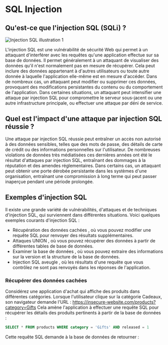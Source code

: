 # SQL Injection

## Qu'est-ce que l'injection SQL (SQLi) ?

![Injection SQL illustration 1](/images/figure_1.png")

L'injection SQL est une vulnérabilité de sécurité Web qui permet à un attaquant d'interférer avec les requêtes qu'une application effectue sur sa base de données. Il permet généralement à un attaquant de visualiser des données qu'il n'est normalement pas en mesure de récupérer. Cela peut inclure des données appartenant à d'autres utilisateurs ou toute autre donnée à laquelle l'application elle-même est en mesure d'accéder. Dans de nombreux cas, un attaquant peut modifier ou supprimer ces données, provoquant des modifications persistantes du contenu ou du comportement de l'application.
Dans certaines situations, un attaquant peut intensifier une attaque par injection SQL pour compromettre le serveur sous-jacent ou une autre infrastructure principale, ou effectuer une attaque par déni de service.

## Quel est l'impact d'une attaque par injection SQL réussie ?

Une attaque par injection SQL réussie peut entraîner un accès non autorisé à des données sensibles, telles que des mots de passe, des détails de carte de crédit ou des informations personnelles sur l'utilisateur. De nombreuses violations de données très médiatisées ces dernières années ont été le résultat d'attaques par injection SQL, entraînant des dommages à la réputation et des amendes réglementaires. Dans certains cas, un attaquant peut obtenir une porte dérobée persistante dans les systèmes d'une organisation, entraînant une compromission à long terme qui peut passer inaperçue pendant une période prolongée.

## Exemples d'injection SQL

Il existe une grande variété de vulnérabilités, d'attaques et de techniques d'injection SQL, qui surviennent dans différentes situations. Voici quelques exemples courants d'injection SQL :

* Récupération des données cachées , où vous pouvez modifier une requête SQL pour renvoyer des résultats supplémentaires.
* Attaques UNION , où vous pouvez récupérer des données à partir de différentes tables de base de données.
* Examiner la base de données , où vous pouvez extraire des informations sur la version et la structure de la base de données.
* Injection SQL aveugle , où les résultats d'une requête que vous contrôlez ne sont pas renvoyés dans les réponses de l'application.

### Récupérer des données cachées

Considérez une application d'achat qui affiche des produits dans différentes catégories. Lorsque l'utilisateur clique sur la catégorie Cadeaux, son navigateur demande l'URL :
https://insecure-website.com/products?category=Gifts
Cela amène l'application à effectuer une requête SQL pour récupérer les détails des produits pertinents à partir de la base de données :

```sql
SELECT * FROM products WHERE category = 'Gifts' AND released = 1
```

Cette requête SQL demande à la base de données de retourner :



